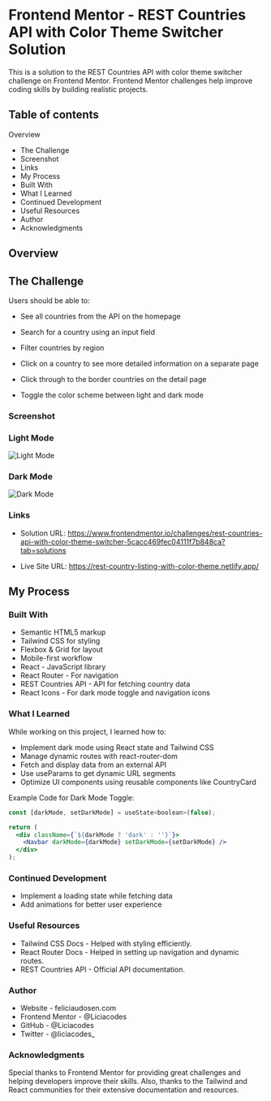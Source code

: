# Frontend Mentor - REST Countries API with Color Theme Switcher Solution

This is a solution to the REST Countries API with color theme switcher challenge on Frontend Mentor. Frontend Mentor challenges help improve coding skills by building realistic projects.

## Table of contents

Overview

- The Challenge
- Screenshot
- Links
- My Process
- Built With
- What I Learned
- Continued Development
- Useful Resources
- Author
- Acknowledgments



## Overview

## The Challenge

Users should be able to:

- See all countries from the API on the homepage

- Search for a country using an input field

- Filter countries by region

- Click on a country to see more detailed information on a separate page

- Click through to the border countries on the detail page

- Toggle the color scheme between light and dark mode

### Screenshot

### Light Mode
![Light Mode](https://github.com/user-attachments/assets/acbe55f6-d1a6-4bae-804c-f1161cb9babb)

### Dark Mode
![Dark Mode](https://github.com/user-attachments/assets/230bcc1c-7c28-46e1-80e6-f60ee7526320)


### Links

- Solution URL: https://www.frontendmentor.io/challenges/rest-countries-api-with-color-theme-switcher-5cacc469fec04111f7b848ca?tab=solutions

- Live Site URL: https://rest-country-listing-with-color-theme.netlify.app/

## My Process

### Built With

- Semantic HTML5 markup
- Tailwind CSS for styling
- Flexbox & Grid for layout
- Mobile-first workflow
- React - JavaScript library
- React Router - For navigation
- REST Countries API - API for fetching country data
- React Icons - For dark mode toggle and navigation icons

### What I Learned

While working on this project, I learned how to:

- Implement dark mode using React state and Tailwind CSS
- Manage dynamic routes with react-router-dom
- Fetch and display data from an external API
- Use useParams to get dynamic URL segments
- Optimize UI components using reusable components like CountryCard

Example Code for Dark Mode Toggle:

```jsx
const [darkMode, setDarkMode] = useState<boolean>(false);

return (
  <div className={`${darkMode ? 'dark' : ''}`}>
    <Navbar darkMode={darkMode} setDarkMode={setDarkMode} />
  </div>
);
```

### Continued Development

- Implement a loading state while fetching data
- Add animations for better user experience
  


### Useful Resources

- Tailwind CSS Docs - Helped with styling efficiently.
- React Router Docs - Helped in setting up navigation and dynamic routes.
- REST Countries API - Official API documentation.

### Author

- Website - feliciaudosen.com
- Frontend Mentor - @Liciacodes
- GitHub - @Liciacodes
- Twitter - @liciacodes_

### Acknowledgments

Special thanks to Frontend Mentor for providing great challenges and helping developers improve their skills. Also, thanks to the Tailwind and React communities for their extensive documentation and resources.

